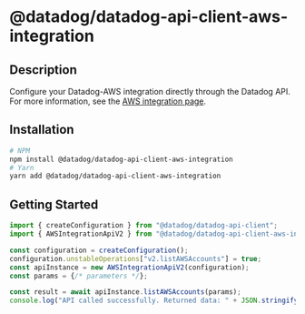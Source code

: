 # @datadog/datadog-api-client-aws-integration

## Description

Configure your Datadog-AWS integration directly through the Datadog API.
For more information, see the [AWS integration page](https://docs.datadoghq.com/integrations/amazon_web_services).

## Installation

```sh
# NPM
npm install @datadog/datadog-api-client-aws-integration
# Yarn
yarn add @datadog/datadog-api-client-aws-integration
```

## Getting Started
```ts
import { createConfiguration } from "@datadog/datadog-api-client";
import { AWSIntegrationApiV2 } from "@datadog/datadog-api-client-aws-integration";

const configuration = createConfiguration();
configuration.unstableOperations["v2.listAWSAccounts"] = true;
const apiInstance = new AWSIntegrationApiV2(configuration);
const params = {/* parameters */};

const result = await apiInstance.listAWSAccounts(params);
console.log("API called successfully. Returned data: " + JSON.stringify(result));
```